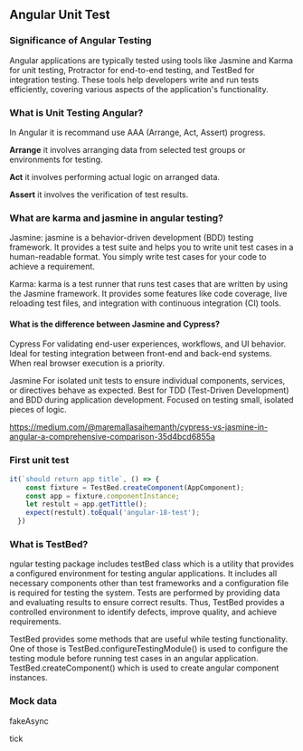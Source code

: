 ## Angular Unit Test

### Significance of Angular Testing

Angular applications are typically tested using tools like Jasmine and Karma for unit testing, Protractor for end-to-end testing, and TestBed for integration testing. These tools help developers write and run tests efficiently, covering various aspects of the application's functionality.

### What is Unit Testing Angular?

In Angular it is recommand use AAA (Arrange, Act, Assert) progress. 

**Arrange**
it involves arranging data from selected test groups or environments for testing.

**Act**
it involves performing actual logic on arranged data.

**Assert**
it involves the verification of test results.

### What are karma and jasmine in angular testing?

Jasmine:
jasmine is a behavior-driven development (BDD) testing framework. It provides a test suite and helps you to write unit test cases in a human-readable format. You simply write test cases for your code to achieve a requirement.

Karma:
karma is a test runner that runs test cases that are written by using the Jasmine framework. It provides some features like code coverage, live reloading test files, and integration with continuous integration (CI) tools.


#### What is the difference between Jasmine and Cypress?


Cypress
For validating end-user experiences, workflows, and UI behavior.
Ideal for testing integration between front-end and back-end systems.
When real browser execution is a priority.

Jasmine
For isolated unit tests to ensure individual components, services, or directives behave as expected.
Best for TDD (Test-Driven Development) and BDD during application development.
Focused on testing small, isolated pieces of logic.

https://medium.com/@maremallasaihemanth/cypress-vs-jasmine-in-angular-a-comprehensive-comparison-35d4bcd6855a


### First unit test

```javascript
it(`should return app title`, () => {
    const fixture = TestBed.createComponent(AppComponent);
    const app = fixture.componentInstance;
    let restult = app.getTittle();
    expect(restult).toEqual('angular-18-test');
  })
```

### What is TestBed?

ngular testing package includes testBed class which is a utility that provides a configured environment for testing angular applications. It includes all necessary components other than test frameworks and a configuration file is required for testing the system. Tests are performed by providing data and evaluating results to ensure correct results. Thus, TestBed provides a controlled environment to identify defects, improve quality, and achieve requirements.

TestBed provides some methods that are useful while testing functionality. One of those is TestBed.configureTestingModule() is used to configure the testing module before running test cases in an angular application. TestBed.createComponent() which is used to create angular component instances.

### Mock data

fakeAsync

tick

### 